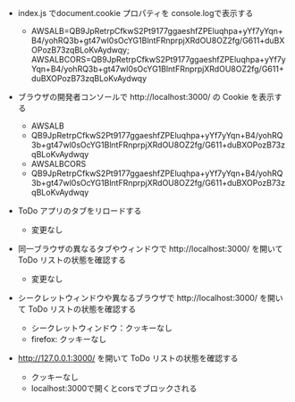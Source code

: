 - index.js でdocument.cookie プロパティを console.logで表示する

  - AWSALB=QB9JpRetrpCfkwS2Pt9177ggaeshfZPEluqhpa+yYf7yYqn+B4/yohRQ3b+gt47wl0sOcYG1BlntFRnprpjXRdOU8OZ2fg/G611+duBXOPozB73zqBLoKvAydwqy; AWSALBCORS=QB9JpRetrpCfkwS2Pt9177ggaeshfZPEluqhpa+yYf7yYqn+B4/yohRQ3b+gt47wl0sOcYG1BlntFRnprpjXRdOU8OZ2fg/G611+duBXOPozB73zqBLoKvAydwqy

- ブラウザの開発者コンソールで http://localhost:3000/ の Cookie を表示する

  - AWSALB
  - QB9JpRetrpCfkwS2Pt9177ggaeshfZPEluqhpa+yYf7yYqn+B4/yohRQ3b+gt47wl0sOcYG1BlntFRnprpjXRdOU8OZ2fg/G611+duBXOPozB73zqBLoKvAydwqy
  - AWSALBCORS
  - QB9JpRetrpCfkwS2Pt9177ggaeshfZPEluqhpa+yYf7yYqn+B4/yohRQ3b+gt47wl0sOcYG1BlntFRnprpjXRdOU8OZ2fg/G611+duBXOPozB73zqBLoKvAydwqy

- ToDo アプリのタブをリロードする

  - 変更なし

- 同一ブラウザの異なるタブやウィンドウで http://localhost:3000/ を開いて ToDo リストの状態を確認する

  - 変更なし

- シークレットウィンドウや異なるブラウザで http://localhost:3000/ を開いて ToDo リストの状態を確認する

  - シークレットウィンドウ：クッキーなし
  - firefox: クッキーなし

- http://127.0.0.1:3000/ を開いて ToDo リストの状態を確認する
  - クッキーなし
  - localhost:3000で開くとcorsでブロックされる
